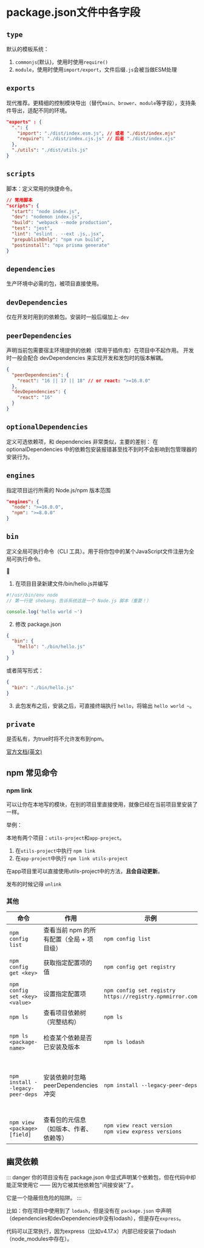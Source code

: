 # package.json文件中各字段

## `type`

默认的模板系统：
1. `commonjs`(默认)，使用时使用`require()`
2. `module`，使用时使用`import/export`，文件后缀`.js`会被当做ESM处理

## `exports`
现代推荐。更精细的控制模块导出（替代`main`、`brower`、`module`等字段），支持条件导出，适配不同的环境。

```json
"exports" : {
  ".": {
    "import": "./dist/index.esm.js", // 或者 "./dist/index.mjs"
    "require": "./dist/index.cjs.js" // 后者 "./dist/index.cjs"
  },
  "./utils": "./dist/utils.js"
}
```

## `scripts`

脚本：定义常用的快捷命令。

```json
// 常用脚本
"scripts": {
  "start": "node index.js",
  "dev": "nodemon index.js",
  "build": "webpack --mode production",
  "test": "jest",
  "lint": "eslint . --ext .js,.jsx",
  "prepublishOnly": "npm run build",
  "postinstall": "npx prisma generate"
}
```

## `dependencies`
生产环境中必需的包，被项目直接使用。

## `devDependencies`
仅在开发时用到的依赖包。安装时一般后缀加上`-dev`

## `peerDependencies`
声明当前包需要宿主环境提供的依赖（常用于插件库）在项目中不起作用。
开发时一般会配合 devDependencies 来实现开发和发包时的版本解耦。

```json
{
  "peerDependencies": {
    "react": "16 || 17 || 18" // or react: ">=16.8.0"
  },
  "devDependencies": {
    "react": "16"
  }
}
```

## `optionalDependencies`
定义可选依赖项，和 dependencies 非常类似，主要的差别：
在 optionalDependencies 中的依赖包安装报错甚至找不到时不会影响到包管理器的安装行为。

## `engines`
指定项目运行所需的 Node.js/npm 版本范围

```json
"engines": {
  "node": ">=16.0.0",
  "npm": ">=8.0.0"
}
```

## `bin`

定义全局可执行命令（CLI 工具）。用于将你包中的某个JavaScript文件注册为全局可执行命令。

🌰

1. 在项目目录新建文件/bin/hello.js并编写

```js
#!/usr/bin/env node
// 第一行是 shebang，告诉系统这是一个 Node.js 脚本（重要！）

console.log('hello world ~')
```

2. 修改 package.json

```json
{
  "bin": {
    "hello": "./bin/hello.js"
  }
}
```

或者简写形式：

```json
{
  "bin": "./bin/hello.js"
}
```

3. 此包发布之后，安装之后，可直接终端执行 `hello`，将输出 `hello world ~`。

## `private`

是否私有，为true时将不允许发布到npm。

[官方文档(英文)](https://docs.npmjs.com/cli/v10/configuring-npm/package-json)

## npm 常见命令

### npm link

可以让你在本地写的模块，在别的项目里直接使用，就像已经在当前项目里安装了一样。

举例：

本地有两个项目：`utils-project`和`app-project`。
1. 在`utils-project`中执行 `npm link`
2. 在`app-project`中执行 `npm link utils-project`

在app项目里可以直接使用utils-project中的方法，**且会自动更新**。

发布的时候记得 `unlink`

### 其他

|命令 | 作用 | 示例 | 说明 |
|------|------|------|------|
| `npm config list` | 查看当前 npm 的所有配置（全局 + 项目级） | `npm config list` | 显示 registry、cache、prefix、user-agent 等全部配置项，可用于排查安装问题 |
| `npm config get <key>` | 获取指定配置项的值 | `npm config get registry` | 输出如：`https://registry.npmmirror.com`<br>常用于确认镜像源是否生效 |
| `npm config set <key> <value>` | 设置指定配置项 | `npm config set registry https://registry.npmmirror.com` | 常用于切换国内镜像加速下载<br>等价于修改 `~/.npmrc` 文件 |
| `npm ls` | 查看项目依赖树（完整结构） | `npm ls` | 展示所有包及其嵌套依赖层级<br>可加 `--depth=0` 只显示顶层依赖 |
| `npm ls <package-name>` | 检查某个依赖是否已安装及版本 | `npm ls lodash` | 若未安装：`empty`<br>若已安装：显示版本号和路径<br>推荐用于排查“幽灵依赖”或缺失包 |
| `npm install --legacy-peer-deps` | 安装依赖时忽略 peerDependencies 冲突 | `npm install --legacy-peer-deps` | 解决因 peer 版本不兼容导致的安装失败<br>适用于旧项目或第三方库兼容性问题<br>⚠️ 不是长期解决方案，建议修复版本约束 |
| `npm view <package> [field]` | 查看包的元信息（如版本、作者、依赖等） | `npm view react version`<br>`npm view express versions` | `version`：最新版本<br>`versions`：所有可用版本（数组） |

## 幽灵依赖

::: danger
你的项目没有在 package.json 中显式声明某个依赖包，但在代码中却能正常使用它 —— 因为它被其他依赖包"间接安装"了。 

它是一个隐蔽但危险的陷阱。
:::

比如：你在项目中使用到了 `lodash`，但是没有在 `package.json` 中声明（dependencies和devDependencies中没有lodash），但是存在`express`。

代码可以正常执行，因为express（比如v4.17.x）内部已经安装了lodash（node_modules中存在）。